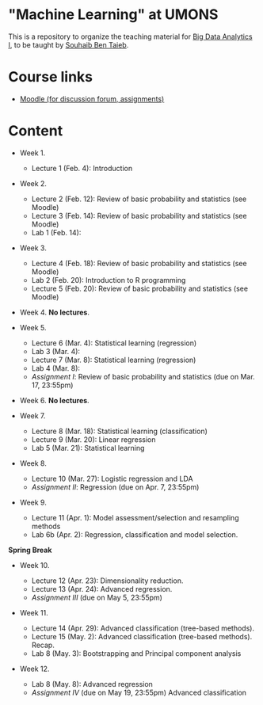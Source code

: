 # "Machine Learning" at UMONS
This is a repository to organize the teaching material for [Big Data Analytics I](http://applications.umons.ac.be/web/fr/pde/2019-2020/ue/US-B3-SCINFO-019-M.htm), to be taught by [Souhaib Ben Taieb](http://www.souhaib-bentaieb.com).

# Course links

- [Moodle (for discussion forum, assignments)]()

# Content

- Week 1. 
	- Lecture 1 (Feb. 4): Introduction 
- Week 2. 
	- Lecture 2 (Feb. 12): Review of basic probability and statistics (see Moodle)
	- Lecture 3 (Feb. 14): Review of basic probability and statistics (see Moodle)
	- Lab 1 (Feb. 14): 

- Week 3. 
	- Lecture 4 (Feb. 18): Review of basic probability and statistics (see Moodle)
	- Lab 2 (Feb. 20): Introduction to R programming 
	- Lecture 5 (Feb. 20): Review of basic probability and statistics (see Moodle)

- Week 4. 
	**No lectures**.

- Week 5. 
	- Lecture 6 (Mar. 4): Statistical learning (regression) 
	- Lab 3 (Mar. 4): 
	- Lecture 7 (Mar. 8): Statistical learning (regression) 
	- Lab 4 (Mar. 8): 
	- *Assignment I*: Review of basic probability and statistics (due on Mar. 17, 23:55pm)

- Week 6. 
	**No lectures**.

- Week 7. 
	- Lecture 8 (Mar. 18): Statistical learning (classification) 
	- Lecture 9 (Mar. 20): Linear regression 
	- Lab 5 (Mar. 21): Statistical learning  

- Week 8. 
	- Lecture 10 (Mar. 27): Logistic regression and LDA 
	- *Assignment II*: Regression (due on Apr. 7, 23:55pm) 

- Week 9. 
	- Lecture 11 (Apr. 1): Model assessment/selection and resampling methods 
	- Lab 6b (Apr. 2): Regression, classification and model selection. 

**Spring Break**

- Week 10. 
	- Lecture 12 (Apr. 23): Dimensionality reduction. 
	- Lecture 13 (Apr. 24): Advanced regression.  
	- *Assignment III* (due on May 5, 23:55pm) 

- Week 11. 
	- Lecture 14 (Apr. 29): Advanced classification (tree-based methods). 
	- Lecture 15 (May. 2): Advanced classification (tree-based methods). Recap.
	- Lab 8 (May. 3): Bootstrapping and Principal component analysis   

- Week 12. 
	- Lab 8 (May. 8): Advanced regression 
	- *Assignment IV* (due on May 19, 23:55pm) Advanced classification 







